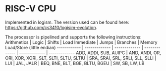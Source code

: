 # RISC-V CPU 

Implemented in logism. The version used can be found here: https://github.com/cs3410/logisim-evolution.

The processor is pipelined and supports the following instructions:
Arithmetics | Logic | Shifts | Load Immediate | Jumps | Branches | Memory Load/Store (little endian)
------------ | ------------- | ------------- | ------------- | ------------- | -------------
ADD, ADDI, SUB, AUIPC | AND, ANDI, OR, ORI, XOR, XORI, SLT, SLTI, SLTU, SLTIU | SRA, SRAI, SRL, SRLI, SLL, SLLI | LUI | JAL, JALR | BEQ, BNE, BLT, BGE, BLTU, BGEU | SW, SB, LW, LB
